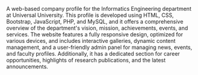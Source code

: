 A web-based company profile for the Informatics Engineering department at Universal University. This profile is developed using HTML, CSS, Bootstrap, JavaScript, PHP, and MySQL, and it offers a comprehensive overview of the department's vision, mission, achievements, events, and services. The website features a fully responsive design, optimized for various devices, and includes interactive galleries, dynamic content management, and a user-friendly admin panel for managing news, events, and faculty profiles. Additionally, it has a dedicated section for career opportunities, highlights of research publications, and the latest announcements.
